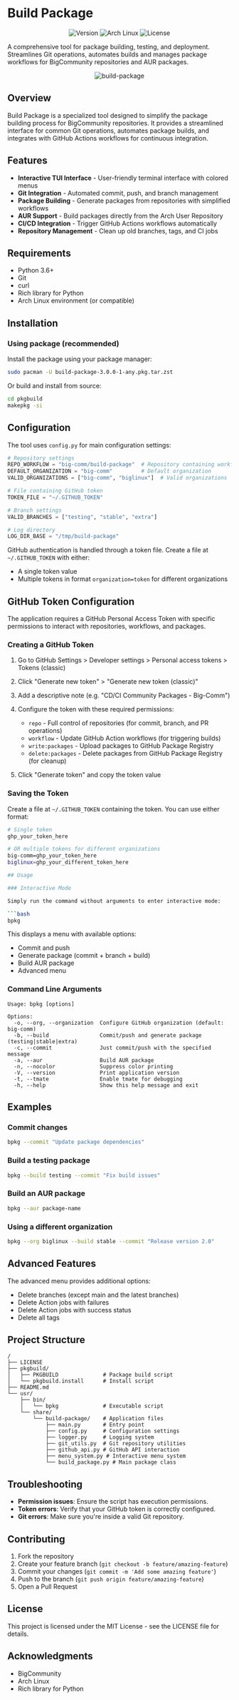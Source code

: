 # Build Package

<p align="center">
  <img src="https://img.shields.io/badge/Version-3.0.0-blue.svg" alt="Version"/>
  <img src="https://img.shields.io/badge/Arch-Linux-1793D1.svg?logo=arch-linux" alt="Arch Linux"/>
  <img src="https://img.shields.io/badge/License-MIT-green.svg" alt="License"/>
</p>

A comprehensive tool for package building, testing, and deployment. Streamlines Git operations, automates builds and manages package workflows for BigCommunity repositories and AUR packages.

<p align="center">
   <img src="https://github.com/user-attachments/assets/d0f44e33-5616-4fbd-b3dd-c9e35e2ec169" alt="build-package" />
</p>

## Overview

Build Package is a specialized tool designed to simplify the package building process for BigCommunity repositories. It provides a streamlined interface for common Git operations, automates package builds, and integrates with GitHub Actions workflows for continuous integration.

## Features

- **Interactive TUI Interface** - User-friendly terminal interface with colored menus
- **Git Integration** - Automated commit, push, and branch management
- **Package Building** - Generate packages from repositories with simplified workflows
- **AUR Support** - Build packages directly from the Arch User Repository
- **CI/CD Integration** - Trigger GitHub Actions workflows automatically
- **Repository Management** - Clean up old branches, tags, and CI jobs

## Requirements

- Python 3.6+
- Git
- curl
- Rich library for Python
- Arch Linux environment (or compatible)

## Installation

### Using package (recommended)

Install the package using your package manager:

```bash
sudo pacman -U build-package-3.0.0-1-any.pkg.tar.zst
```

Or build and install from source:

```bash
cd pkgbuild
makepkg -si
```

## Configuration

The tool uses `config.py` for main configuration settings:

```python
# Repository settings
REPO_WORKFLOW = "big-comm/build-package"  # Repository containing workflows
DEFAULT_ORGANIZATION = "big-comm"         # Default organization
VALID_ORGANIZATIONS = ["big-comm", "biglinux"]  # Valid organizations

# File containing GitHub token
TOKEN_FILE = "~/.GITHUB_TOKEN"

# Branch settings
VALID_BRANCHES = ["testing", "stable", "extra"]

# Log directory
LOG_DIR_BASE = "/tmp/build-package"
```

GitHub authentication is handled through a token file. Create a file at `~/.GITHUB_TOKEN` with either:
- A single token value
- Multiple tokens in format `organization=token` for different organizations

## GitHub Token Configuration

The application requires a GitHub Personal Access Token with specific permissions to interact with repositories, workflows, and packages.

### Creating a GitHub Token

1. Go to GitHub Settings > Developer settings > Personal access tokens > Tokens (classic)
2. Click "Generate new token" > "Generate new token (classic)"
3. Add a descriptive note (e.g. "CD/CI Community Packages - Big-Comm")
4. Configure the token with these required permissions:
   - `repo` - Full control of repositories (for commit, branch, and PR operations)
   - `workflow` - Update GitHub Action workflows (for triggering builds)
   - `write:packages` - Upload packages to GitHub Package Registry
   - `delete:packages` - Delete packages from GitHub Package Registry (for cleanup)

5. Click "Generate token" and copy the token value

### Saving the Token

Create a file at `~/.GITHUB_TOKEN` containing the token. You can use either format:

```bash
# Single token
ghp_your_token_here

# OR multiple tokens for different organizations
big-comm=ghp_your_token_here
biglinux=ghp_your_different_token_here

## Usage

### Interactive Mode

Simply run the command without arguments to enter interactive mode:

```bash
bpkg
```

This displays a menu with available options:
- Commit and push
- Generate package (commit + branch + build)
- Build AUR package
- Advanced menu

### Command Line Arguments

```
Usage: bpkg [options]

Options:
  -o, --org, --organization  Configure GitHub organization (default: big-comm)
  -b, --build                Commit/push and generate package (testing|stable|extra)
  -c, --commit               Just commit/push with the specified message
  -a, --aur                  Build AUR package
  -n, --nocolor              Suppress color printing
  -V, --version              Print application version
  -t, --tmate                Enable tmate for debugging
  -h, --help                 Show this help message and exit
```

## Examples

### Commit changes

```bash
bpkg --commit "Update package dependencies"
```

### Build a testing package

```bash
bpkg --build testing --commit "Fix build issues"
```

### Build an AUR package

```bash
bpkg --aur package-name
```

### Using a different organization

```bash
bpkg --org biglinux --build stable --commit "Release version 2.0"
```

## Advanced Features

The advanced menu provides additional options:
- Delete branches (except main and the latest branches)
- Delete Action jobs with failures
- Delete Action jobs with success status
- Delete all tags

## Project Structure

```
/
├── LICENSE
├── pkgbuild/
│   ├── PKGBUILD              # Package build script
│   └── pkgbuild.install      # Install script
├── README.md
└── usr/
    ├── bin/
    │   └── bpkg              # Executable script
    └── share/
        └── build-package/    # Application files
            ├── main.py       # Entry point
            ├── config.py     # Configuration settings
            ├── logger.py     # Logging system
            ├── git_utils.py  # Git repository utilities
            ├── github_api.py # GitHub API interaction
            ├── menu_system.py # Interactive menu system
            └── build_package.py # Main package class
```

## Troubleshooting

- **Permission issues**: Ensure the script has execution permissions.
- **Token errors**: Verify that your GitHub token is correctly configured.
- **Git errors**: Make sure you're inside a valid Git repository.

## Contributing

1. Fork the repository
2. Create your feature branch (`git checkout -b feature/amazing-feature`)
3. Commit your changes (`git commit -m 'Add some amazing feature'`)
4. Push to the branch (`git push origin feature/amazing-feature`)
5. Open a Pull Request

## License

This project is licensed under the MIT License - see the LICENSE file for details.

## Acknowledgments

- BigCommunity
- Arch Linux
- Rich library for Python

